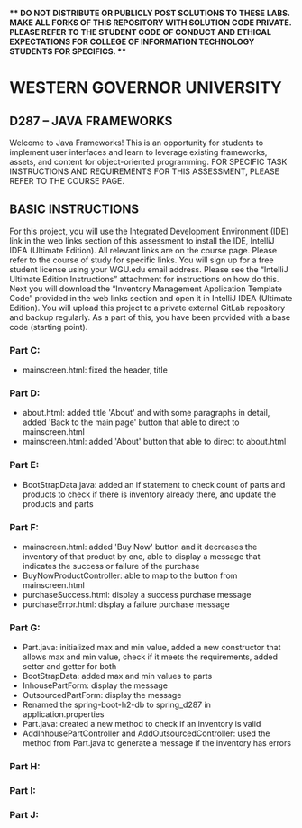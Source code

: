 <strong>** DO NOT DISTRIBUTE OR PUBLICLY POST SOLUTIONS TO THESE LABS. MAKE ALL FORKS OF THIS REPOSITORY WITH SOLUTION CODE PRIVATE. PLEASE REFER TO THE STUDENT CODE OF CONDUCT AND ETHICAL EXPECTATIONS FOR COLLEGE OF INFORMATION TECHNOLOGY STUDENTS FOR SPECIFICS. ** </strong>

# WESTERN GOVERNOR UNIVERSITY 
## D287 – JAVA FRAMEWORKS
Welcome to Java Frameworks! This is an opportunity for students to implement user interfaces and learn to leverage existing frameworks, assets, and content for object-oriented programming.
FOR SPECIFIC TASK INSTRUCTIONS AND REQUIREMENTS FOR THIS ASSESSMENT, PLEASE REFER TO THE COURSE PAGE.
## BASIC INSTRUCTIONS
For this project, you will use the Integrated Development Environment (IDE) link in the web links section of this assessment to install the IDE, IntelliJ IDEA (Ultimate Edition). All relevant links are on the course page. Please refer to the course of study for specific links. You will sign up for a free student license using your WGU.edu email address. Please see the “IntelliJ Ultimate Edition Instructions” attachment for instructions on how do this. Next you will download the “Inventory Management Application Template Code” provided in the web links section and open it in IntelliJ IDEA (Ultimate Edition). You will upload this project to a private external GitLab repository and backup regularly. As a part of this, you have been provided with a base code (starting point). 

### Part C:
- mainscreen.html: fixed the header, title
### Part D:
- about.html: added title 'About' and with some paragraphs in detail, added 'Back to the main page' button that able to direct to mainscreen.html
- mainscreen.html: added 'About' button that able to direct to about.html
### Part E:
- BootStrapData.java: added an if statement to check count of parts and products to check if there is inventory already there, and update the products and parts
### Part F:
- mainscreen.html: added 'Buy Now' button and it decreases the inventory of that product by one, able to display a message that indicates the success or failure of the purchase
- BuyNowProductController: able to map to the button from mainscreen.html
- purchaseSuccess.html: display a success purchase message
- purchaseError.html: display a failure purchase message
### Part G:
- Part.java: initialized max and min value, added a new constructor that allows max and min value, check if it meets the requirements, added setter and getter for both
- BootStrapData: added max and min values to parts
- InhousePartForm: display the message
- OutsourcedPartForm: display the message
- Renamed the spring-boot-h2-db to spring_d287 in application.properties
- Part.java: created a new method to check if an inventory is valid
- AddInhousePartController and AddOutsourcedController: used the method from Part.java to generate a message if the inventory has errors
### Part H:
### Part I:
### Part J:
